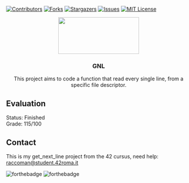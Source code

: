 [![Contributors][contributors-shield]][contributors-url]
[![Forks][forks-shield]][forks-url]
[![Stargazers][stars-shield]][stars-url]
[![Issues][issues-shield]][issues-url]
[![MIT License][license-shield]][license-url]

<p align="center">
  <a href="https://42roma.it">
    <img src="https://42roma.it/wp-content/uploads/2020/07/logo_white_small.png" width="220" height="100">
  </a>
  <h3 align="center">GNL</h3>
  <p align="center">
  This project aims to code a function that read every single line, from a specific file descriptor.
  </p>
</p>

## Evaluation
Status: Finished<br/>Grade: 115/100

## Contact
This is my get_next_line project from the 42 cursus, need help:
raccoman@student.42roma.it

![forthebadge](https://forthebadge.com/images/badges/made-with-c.svg)
![forthebadge](https://forthebadge.com/images/badges/not-a-bug-a-feature.svg)

<!-- MARKDOWN LINKS & IMAGES -->
<!-- https://www.markdownguide.org/basic-syntax/#reference-style-links -->
[contributors-shield]: https://img.shields.io/github/contributors/raccoman/gnl?style=for-the-badge
[contributors-url]: https://github.com/raccoman/gnl/graphs/contributors
[forks-shield]: https://img.shields.io/github/forks/raccoman/gnl?style=for-the-badge
[forks-url]: https://github.com/raccoman/gnl/network/members
[stars-shield]: https://img.shields.io/github/stars/raccoman/gnl?style=for-the-badge
[stars-url]: https://github.com/raccoman/gnl/stargazers
[issues-shield]: https://img.shields.io/github/issues/raccoman/gnl?style=for-the-badge
[issues-url]: https://github.com/raccoman/gnl/issues
[license-shield]: https://img.shields.io/github/license/raccoman/gnl?style=for-the-badge
[license-url]: https://github.com/raccoman/gnl/blob/master/LICENSE.txt
